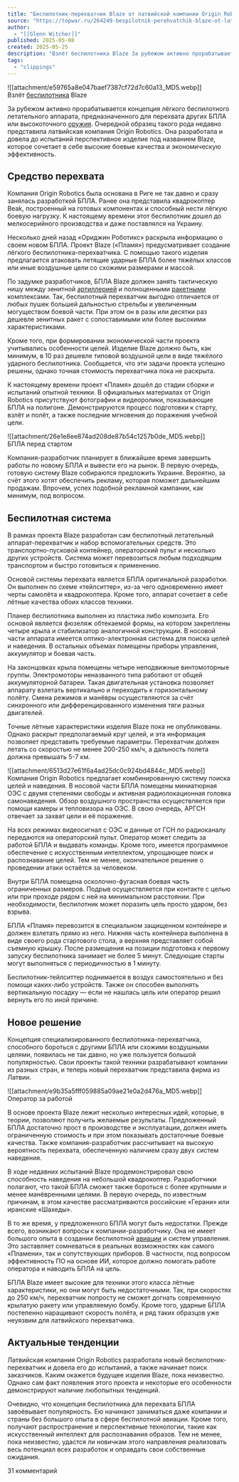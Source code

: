 ```yaml
---
title: "Беспилотник-перехватчик Blaze от латвийской компании Origin Robotics"
source: "https://topwar.ru/264249-bespilotnik-perehvatchik-blaze-ot-latvijskoj-kompanii-origin-robotics.html"
author:
  - "[[Glenn Witcher]]"
published: 2025-05-08
created: 2025-05-25
description: "Взлёт беспилотника Blaze За рубежом активно прорабатывается концепция лёгкого беспилотного летательного аппарата, предназначенного для перехвата других БПЛА или высокоточного оружия. Очередной образец такого рода недавно представила латвийская компания Origin Robotics. Она разработала и довела до"
tags:
  - "clippings"
---
```

![[attachment/e59765a8e047baef7387cf72d7c60a13_MD5.webp]]  
Взлёт [беспилотника](https://topwar.ru/armament/drones/ "дроны") Blaze

  
  
За рубежом активно прорабатывается концепция лёгкого беспилотного летательного аппарата, предназначенного для перехвата других БПЛА или высокоточного [оружия](https://topwar.ru/armament/weapons/ "оружие"). Очередной образец такого рода недавно представила латвийская компания Origin Robotics. Она разработала и довела до испытаний перспективное изделие под названием Blaze, которое сочетает в себе высокие боевые качества и экономическую эффективность.  
  

## Средство перехвата

  
Компания Origin Robotics была основана в Риге не так давно и сразу занялась разработкой БПЛА. Ранее она представила квадрокоптер Beak, построенный на готовых компонентах и способный нести лёгкую боевую нагрузку. К настоящему времени этот беспилотник дошел до мелкосерийного производства и даже поставлялся на Украину.  
  
Несколько дней назад «Ориджин Роботикс» раскрыла информацию о своем новом БПЛА. Проект Blaze («Пламя») предусматривает создание лёгкого беспилотника-перехватчика. С помощью такого изделия предлагается атаковать летящие ударные БПЛА более тяжёлых классов или иные воздушные цели со схожими размерами и массой.  
  
По задумке разработчиков, БПЛА Blaze должен занять тактическую нишу между зенитной [артиллерией](https://topwar.ru/armament/artillery/ "артиллерия") и полноценными [ракетными](https://topwar.ru/armament/missiles/ "ракеты") комплексами. Так, беспилотный перехватчик выгодно отличается от любых пушек большей дальностью стрельбы и увеличенным могуществом боевой части. При этом он в разы или десятки раз дешевле зенитных ракет с сопоставимыми или более высокими характеристиками.  
  
Кроме того, при формировании экономической части проекта учитывались особенности целей. Изделие Blaze должно быть, как минимум, в 10 раз дешевле типовой воздушной цели в виде тяжёлого ударного беспилотника. Сообщается, что эти задачи проекта успешно решены, однако точная стоимость перехватчика пока не раскрыта.  
  
К настоящему времени проект «Пламя» дошёл до стадии сборки и испытаний опытной техники. В официальных материалах от Origin Robotics присутствуют фотографии и видеоролики, показывающие БПЛА на полигоне. Демонстрируются процесс подготовки к старту, взлёт и полёт, а также последние мгновения до поражения учебной цели.  
  

![[attachment/26e1e8ee874ad208de87b54c1257b0de_MD5.webp]]  
БПЛА перед стартом

  
Компания-разработчик планирует в ближайшее время завершить работы по новому БПЛА и вывести его на рынок. В первую очередь, готовую систему Blaze собираются предложить Украине. Вероятно, за счёт этого хотят обеспечить рекламу, которая поможет дальнейшим продажам. Впрочем, успех подобной рекламной кампании, как минимум, под вопросом.  
  

## Беспилотная система

  
В рамках проекта Blaze разработан сам беспилотный летательный аппарат-перехватчик и набор вспомогательных средств. Это транспортно-пусковой контейнер, операторский пульт и несколько других устройств. Система может перевозиться любым подходящим транспортом и быстро готовиться к применению.  
  
Основой системы перехвата является БПЛА оригинальной разработки. Он выполнен по схеме «тейлситтер», из-за чего одновременно имеет черты самолёта и квадрокоптера. Кроме того, аппарат сочетает в себе лётные качества обоих классов техники.  
  
Планер беспилотника выполнен из пластика либо композита. Его основой является фюзеляж обтекаемой формы, на котором закреплены четыре крыла и стабилизатор аналогичной конструкции. В носовой части аппарата имеется оптико-электронная система для поиска целей и наведения. В остальных объемах помещены приборы управления, аккумулятор и боевая часть.  
  
На законцовках крыла помещены четыре неподвижные винтомоторные группы. Электромоторы неназванного типа работают от общей аккумуляторной батареи. Такая двигательная установка позволяет аппарату взлетать вертикально и переходить к горизонтальному полёту. Смена режимов и манёвры осуществляются за счёт синхронного или дифференцированного изменения тяги разных двигателей.  
  
Точные лётные характеристики изделия Blaze пока не опубликованы. Однако раскрыт предполагаемый круг целей, и эта информация позволяет представить требуемые параметры. Перехватчик должен летать со скоростью не менее 200-250 км/ч, а дальность полета должна превышать 5-7 км.  
  
![[attachment/6513d27e61f6a4ad25dc0c924bd4844c_MD5.webp]]  
Компания Origin Robotics предлагает комбинированную систему поиска целей и наведения. В носовой части БПЛА помещены миниатюрная ОЭС с двумя степенями свободы и активная радиолокационная головка самонаведения. Обзор воздушного пространства осуществляется при помощи камеры и тепловизора на ОЭС. В свою очередь, АРГСН отвечает за захват цели и её поражение.  
  
На всех режимах видеосигнал с ОЭС и данные от ГСН по радиоканалу передаются на операторский пульт. Оператор может следить за работой БПЛА и выдавать команды. Кроме того, имеется программное обеспечение с искусственным интеллектом, упрощающее поиск и распознавание целей. Тем не менее, окончательное решение о проведении атаки остаётся за человеком.  
  
Внутри БПЛА помещена осколочно-фугасная боевая часть ограниченных размеров. Подрыв осуществляется при контакте с целью или при проходе рядом с ней на минимальном расстоянии. При необходимости, беспилотник может поразить цель просто ударом, без взрыва.  
  
БПЛА «Пламя» перевозится в специальном защищенном контейнере и должен взлетать прямо из него. Нижняя часть контейнера выполнена в виде своего рода стартового стола, а верхняя представляет собой съемную крышку. После размещения на позиции подготовка к первому запуску беспилотника занимает не более 5 минут. Следующие старты могут выполняться с периодичностью в 1 минуту.  
  
Беспилотник-тейлситтер поднимается в воздух самостоятельно и без помощи каких-либо устройств. Также он способен выполнять вертикальную посадку — если не нашлась цель или оператор решил вернуть его по иной причине.  
  

## Новое решение

  
Концепция специализированного беспилотника-перехватчика, способного бороться с другими БПЛА или схожими воздушными целями, появилась не так давно, но уже пользуется большой популярностью. Свои проекты такой техники разрабатывают компании из разных стран, и теперь новый перехватчик представила фирма из Латвии.  
  

![[attachment/e9b35a5fff059885a09ae21e0a2d476a_MD5.webp]]  
Оператор за работой

  
В основе проекта Blaze лежит несколько интересных идей, которые, в теории, позволяют получить желаемые результаты. Предложенный БПЛА достаточно прост в производстве и эксплуатации, должен иметь ограниченную стоимость и при этом показывать достаточные боевые качества. Также компания-разработчик рассчитывает на высокую вероятность перехвата, обеспеченную наличием сразу двух систем наведения.  
  
В ходе недавних испытаний Blaze продемонстрировал свою способность наведения на небольшой квадрокоптер. Разработчики полагают, что такой БПЛА сможет также бороться с более крупными и менее манёвренными целями. В первую очередь, по известным причинам, в этом качестве рассматриваются российские «Герани» или иранские «Шахеды».  
  
В то же время, у предложенного БПЛА могут быть недостатки. Прежде всего, возникают вопросы к компании-разработчику. Она не имеет большого опыта в создании беспилотной [авиации](https://topwar.ru/armament/aviation/ "авиация") и систем управления. Это заставляет сомневаться в реальных возможностях как самого «Пламени», так и сопутствующих приборов. В частности, под вопросом эффективность ПО на основе ИИ, которое должно помогать работе оператора и наводить БПЛА на цель.  
  
БПЛА Blaze имеет высокие для техники этого класса лётные характеристики, но они могут быть недостаточными. Так, при скоростях до 250 км/ч, перехватчик попросту не сможет догнать современную крылатую ракету или управляемую бомбу. Кроме того, ударные БПЛА постепенно наращивают скорость полёта, и ряд таких образцов уже неуязвим для латвийского перехватчика.  
  

## Актуальные тенденции

  
Латвийская компания Origin Robotics разработала новый беспилотник-перехватчик и довела его до испытаний, а также начинает поиск заказчиков. Каким окажется будущее изделия Blaze, пока неизвестно. Однако сам факт появления этого проекта и некоторые его особенности демонстрируют наличие любопытных тенденций.  
  
Очевидно, что концепция беспилотника для перехвата БПЛА завоёвывает популярность. Ею начинают заниматься даже компании и страны без большого опыта в сфере беспилотной авиации. Кроме того, получают распространение и перспективные технологии, такие как искусственный интеллект для распознавания образов. Тем не менее, пока неизвестно, удастся ли новичкам этого направления реализовать весь потенциал всех разработок и оправдать свои собственные ожидания.

31 комментарий